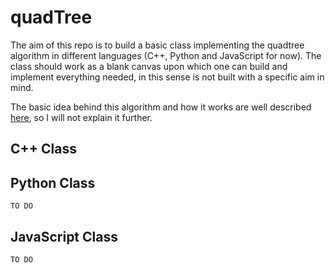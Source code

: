# quadTree
The aim of this repo is to build a basic class implementing the quadtree algorithm in different languages (C++, Python and JavaScript for now). The class should work as a blank canvas upon which one can build and implement everything needed, in this sense is not built with a specific aim in mind.


The basic idea behind this algorithm and how it works are well described [here](https://en.wikipedia.org/wiki/Quadtree), so I will not explain it further.

## C++ Class

## Python Class
`TO DO`

## JavaScript Class
`TO DO`
